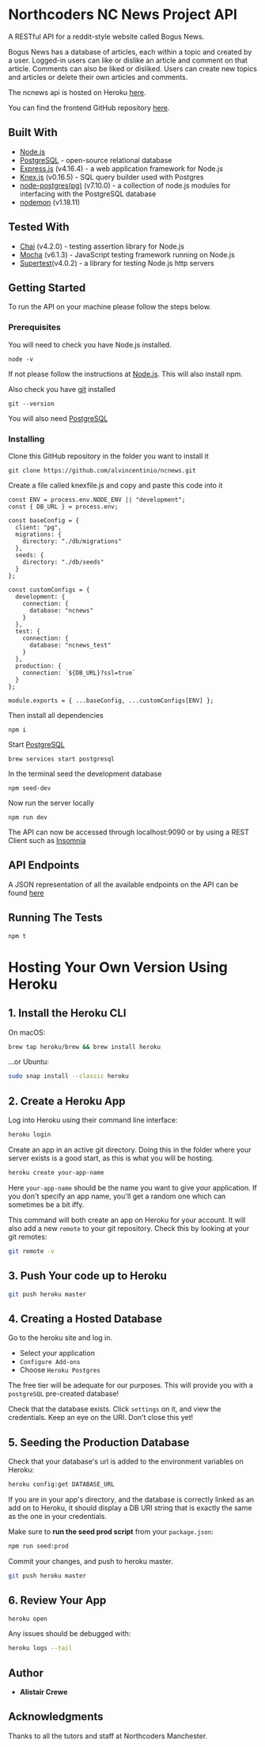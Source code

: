 # Northcoders NC News Project API

A RESTful API for a reddit-style website called Bogus News.

Bogus News has a database of articles, each within a topic and created by a user. Logged-in users can like or dislike an article and comment on that article. Comments can also be liked or disliked. Users can create new topics and articles or delete their own articles and comments.

The ncnews api is hosted on Heroku [here](https://alcrewe-news.herokuapp.com/api).

You can find the frontend GitHub repository [here](https://github.com/alvincentinio/bogusnews).

## Built With

- [Node.js](https://nodejs.org/en/)
- [PostgreSQL](https://www.postgresql.org/) - open-source relational database
- [Express.js](https://expressjs.com/) (v4.16.4) - a web application framework for Node.js
- [Knex.js](https://knexjs.org/) (v0.16.5) - SQL query builder used with Postgres
- [node-postgres(pg)](https://node-postgres.com/) (v7.10.0) - a collection of node.js modules for interfacing with the PostgreSQL database
- [nodemon](https://nodemon.io/) (v1.18.11)

## Tested With

- [Chai](https://www.chaijs.com/) (v4.2.0) - testing assertion library for Node.js
- [Mocha](https://mochajs.org/) (v6.1.3) - JavaScript testing framework running on Node.js
- [Supertest](https://www.npmjs.com/package/supertest)(v4.0.2) - a library for testing Node.js http servers

## Getting Started

To run the API on your machine please follow the steps below.

### Prerequisites

You will need to check you have Node.js installed.

```
node -v
```

If not please follow the instructions at [Node.js](https://nodejs.org/en/). This will also install npm.

Also check you have [git](https://git-scm.com/downloads) installed

```
git --version
```

You will also need [PostgreSQL](https://www.postgresql.org/)

### Installing

Clone this GitHub repository in the folder you want to install it

```
git clone https://github.com/alvincentinio/ncnews.git
```

Create a file called knexfile.js and copy and paste this code into it

```
const ENV = process.env.NODE_ENV || "development";
const { DB_URL } = process.env;

const baseConfig = {
  client: "pg",
  migrations: {
    directory: "./db/migrations"
  },
  seeds: {
    directory: "./db/seeds"
  }
};

const customConfigs = {
  development: {
    connection: {
      database: "ncnews"
    }
  },
  test: {
    connection: {
      database: "ncnews_test"
    }
  },
  production: {
    connection: `${DB_URL}?ssl=true`
  }
};

module.exports = { ...baseConfig, ...customConfigs[ENV] };

```

Then install all dependencies

```
npm i
```

Start [PostgreSQL](https://www.postgresql.org/)

```
brew services start postgresql
```

In the terminal seed the development database

```
npm seed-dev
```

Now run the server locally

```
npm run dev
```

The API can now be accessed through localhost:9090 or by using a REST Client such as [Insomnia](https://insomnia.rest/)

## API Endpoints

A JSON representation of all the available endpoints on the API can be found [here](https://alcrewe-news.herokuapp.com/api)

## Running The Tests

```
npm t
```

# Hosting Your Own Version Using Heroku

## 1. Install the Heroku CLI

On macOS:

```bash
brew tap heroku/brew && brew install heroku
```

...or Ubuntu:

```bash
sudo snap install --classic heroku
```

## 2. Create a Heroku App

Log into Heroku using their command line interface:

```bash
heroku login
```

Create an app in an active git directory. Doing this in the folder where your server exists is a good start, as this is what you will be hosting.

```bash
heroku create your-app-name
```

Here `your-app-name` should be the name you want to give your application. If you don't specify an app name, you'll get a random one which can sometimes be a bit iffy.

This command will both create an app on Heroku for your account. It will also add a new `remote` to your git repository.
Check this by looking at your git remotes:

```bash
git remote -v
```

## 3. Push Your code up to Heroku

```bash
git push heroku master
```

## 4. Creating a Hosted Database

Go to the heroku site and log in.

- Select your application
- `Configure Add-ons`
- Choose `Heroku Postgres`

The free tier will be adequate for our purposes. This will provide you with a `postgreSQL` pre-created database!

Check that the database exists. Click `settings` on it, and view the credentials. Keep an eye on the URI. Don't close this yet!

## 5. Seeding the Production Database

Check that your database's url is added to the environment variables on Heroku:

```bash
heroku config:get DATABASE_URL
```

If you are in your app's directory, and the database is correctly linked as an add on to Heroku, it should display a DB URI string that is exactly the same as the one in your credentials.

Make sure to **run the seed prod script** from your `package.json`:

```bash
npm run seed:prod
```

Commit your changes, and push to heroku master.

```bash
git push heroku master
```

## 6. Review Your App

```bash
heroku open
```

Any issues should be debugged with:

```bash
heroku logs --tail
```

## Author

- **Alistair Crewe**

## Acknowledgments

Thanks to all the tutors and staff at Northcoders Manchester.
